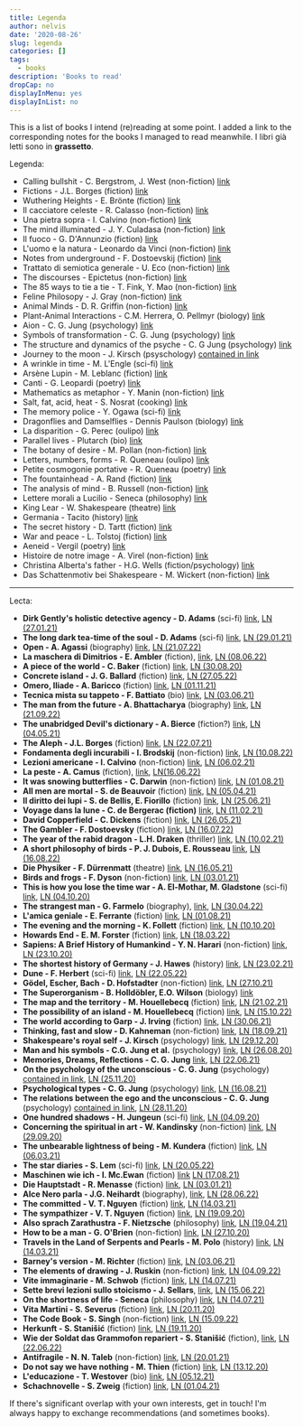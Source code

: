 ```yaml
---
title: Legenda
author: nelvis
date: '2020-08-26'
slug: legenda
categories: []
tags:
  - books
description: 'Books to read'
dropCap: no
displayInMenu: yes
displayInList: no
---
```


This is a list of books I intend (re)reading at some point. I added a link to the corresponding notes for the books I managed to read meanwhile. I libri già letti sono in **grassetto**.

Legenda:
* Calling bullshit - C. Bergstrom, J. West (non-fiction) [link](https://www.goodreads.com/book/show/48889983-calling-bullshit)
* Fictions - J.L. Borges (fiction) [link](https://www.goodreads.com/book/show/426504.Ficciones)
* Wuthering Heights - E. Brönte (fiction) [link](https://www.goodreads.com/book/show/6185.Wuthering_Heights)
* Il cacciatore celeste - R. Calasso (non-fiction) [link](https://www.goodreads.com/book/show/30235075-il-cacciatore-celeste)
* Una pietra sopra - I. Calvino (non-fiction) [link](https://www.goodreads.com/book/show/73527.Una_pietra_sopra)
* The mind illuminated - J. Y. Culadasa (non-fiction) [link](https://www.goodreads.com/book/show/25942786-the-mind-illuminated)
* Il fuoco - G. D'Annunzio (fiction) [link](https://www.goodreads.com/it/book/show/36001403-il-fuoco)
* L'uomo e la natura - Leonardo da Vinci (non-fiction) [link](https://www.goodreads.com/book/show/27856484-l-uomo-e-la-natura)
* Notes from underground - F. Dostoevskij (fiction) [link](https://www.goodreads.com/book/show/49455.Notes_from_Underground)
* Trattato di semiotica generale - U. Eco (non-fiction) [link](https://www.goodreads.com/bg/book/show/8563480-trattato-di-semiotica-generale)
* The discourses - Epictetus (non-fiction) [link](https://www.goodreads.com/book/show/1045017.The_Discourses)
* The 85 ways to tie a tie - T. Fink, Y. Mao (non-fiction) [link](https://www.goodreads.com/book/show/1535620.The_85_ways_to_tie_a_tie)
* Feline Philosopy - J. Gray (non-fiction) [link](https://www.goodreads.com/en/book/show/50403449-feline-philosophy)
* Animal Minds - D. R. Griffin (non-fiction) [link](https://www.goodreads.com/book/show/1687294.Animal_Minds)
* Plant-Animal Interactions - C.M. Herrera, O. Pellmyr (biology) [link](https://www.goodreads.com/book/show/1877351.Plant_Animal_Interactions)
* Aion - C. G. Jung (psychology) [link](https://www.goodreads.com/book/show/729924.Aion)
* Symbols of transformation - C. G. Jung (psychology) [link](https://www.goodreads.com/book/show/114517.Symbols_of_Transformation)
* The structure and dynamics of the psyche - C. G Jung (psychology) [link](https://www.goodreads.com/book/show/729914.The_Structure_and_Dynamics_of_the_Psyche)
* Journey to the moon - J. Kirsch (psyschology) [contained in link](https://books.google.it/books/about/Studien_zur_analytischen_Psychologie_C_G.html?id=spD_zQEACAAJ)
* A wrinkle in time - M. L'Engle (sci-fi) [link](https://www.goodreads.com/book/show/33574273-a-wrinkle-in-time)
* Arsène Lupin - M. Leblanc (fiction) [link](https://www.goodreads.com/book/show/58660646-ars-ne-lupin-gentleman-cambrioleur)
* Canti - G. Leopardi (poetry) [link](https://www.goodreads.com/book/show/7960968-canti)
* Mathematics as metaphor - Y. Manin (non-fiction) [link](https://www.goodreads.com/book/show/2512183.Mathematics_as_Metaphor)
* Salt, fat, acid, heat - S. Nosrat (cooking) [link](https://www.goodreads.com/en/book/show/30753841)
* The memory police - Y. Ogawa (sci-fi) [link](https://www.goodreads.com/book/show/37004370-the-memory-police)
* Dragonflies and Damselflies - Dennis Paulson (biology) [link](https://www.goodreads.com/book/show/41795413-dragonflies-and-damselflies)
* La disparition - G. Perec (oulipo) [link](https://www.goodreads.com/book/show/28294.A_Void)
* Parallel lives - Plutarch (bio) [link](https://www.goodreads.com/book/show/3679100-parallel-lives)
* The botany of desire - M. Pollan (non-fiction) [link](https://www.goodreads.com/book/show/41021145-the-botany-of-desire)
* Letters, numbers, forms - R. Queneau (oulipo) [link](https://www.goodreads.com/book/show/1124362.Letters_Numbers_Forms)
* Petite cosmogonie portative - R. Queneau (poetry) [link](https://www.goodreads.com/book/show/9671378-piccola-cosmogonia-portatile)
* The fountainhead - A. Rand (fiction) [link](https://www.goodreads.com/book/show/2122.The_Fountainhead)
* The analysis of mind - B. Russell (non-fiction) [link](https://www.goodreads.com/book/show/51788.The_Analysis_of_Mind)
* Lettere morali a Lucilio - Seneca (philosophy) [link](https://www.goodreads.com/book/show/44151729-epistulae-morales-ad-lucilium-briefe-an-lucilius-ber-ethik)
* King Lear - W. Shakespeare (theatre) [link](https://www.goodreads.com/book/show/12938.King_Lear)
* Germania - Tacito (history) [link](https://www.goodreads.com/book/show/29445223-germania)
* The secret history - D. Tartt (fiction) [link](https://www.goodreads.com/book/show/29044.The_Secret_History)
* War and peace - L. Tolstoj (fiction) [link](https://www.goodreads.com/book/show/656.War_and_Peace)
* Aeneid - Vergil (poetry) [link](https://www.goodreads.com/book/show/12914.The_Aeneid)
* Histoire de notre image - A. Virel (non-fiction) [link](https://www.goodreads.com/book/show/25046086-histoire-de-notre-image)
* Christina Alberta's father - H.G. Wells (fiction/psychology) [link](https://www.goodreads.com/book/show/2703158-christina-alberta-s-father)
* Das Schattenmotiv bei Shakespeare - M. Wickert (non-fiction) [link](https://www.degruyter.com/view/journals/angl/71/Jahresband/article-p274.xml?language=en)

*********

Lecta:
* **Dirk Gently's holistic detective agency - D. Adams** (sci-fi) [link](https://www.goodreads.com/book/show/365.Dirk_Gently_s_Holistic_Detective_Agency), [LN (27.01.21)](https://naelvis.github.io/refactored-happiness/posts/dirk-gently-s-holistic-detective-agency-d-adams)
* **The long dark tea-time of the soul - D. Adams** (sci-fi) [link](https://www.goodreads.com/book/show/357.The_Long_Dark_Tea_Time_of_the_Soul), [LN (29.01.21)](https://naelvis.github.io/refactored-happiness/posts/the-long-dark-tea-time-of-the-soul-d-adams)
* **Open - A. Agassi** (biography) [link](https://www.goodreads.com/book/show/6480781-open), [LN (21.07.22)](https://naelvis.github.io/refactored-happiness/posts/open-a-agassi)
* **La maschera di Dimitrios - E. Ambler** (fiction), [link](https://www.goodreads.com/book/show/46429.The_Mask_of_Dimitrios), [LN (08.06.22)](https://naelvis.github.io/refactored-happiness/posts/la-maschera-di-dimitrios-e-ambler)
* **A piece of the world - C. Baker** (fiction) [link](https://www.goodreads.com/book/show/30255942-a-piece-of-the-world), [LN (30.08.20)](https://naelvis.github.io/refactored-happiness/posts/a-piece-of-the-world-c-baker/)
* **Concrete island - J. G. Ballard** (fiction) [link](https://www.goodreads.com/book/show/70251.Concrete_Island), [LN (27.05.22)](https://naelvis.github.io/refactored-happiness/posts/concrete-island-j-g-ballard)
* **Omero, Iliade - A. Baricco** (fiction) [link](https://www.goodreads.com/book/show/6080265-omero-iliade), [LN (01.11.21)](https://naelvis.github.io/refactored-happiness/posts/omero-iliade-a-baricco)
* **Tecnica mista su tappeto - F. Battiato** (bio) [link](https://www.goodreads.com/book/show/10142170-tecnica-mista-su-tappeto-conversazioni-autobiografiche-con-franco-pulci), [LN (03.06.21)](https://naelvis.github.io/refactored-happiness/posts/tecnica-mista-su-tappeto-f-battiato/) 
* **The man from the future - A. Bhattacharya** (biography) [link](https://www.goodreads.com/en/book/show/61089520), [LN (21.09.22)](https://naelvis.github.io/refactored-happiness/posts/the-man-from-the-future-a-bhattacharya/)
* **The unabridged Devil's dictionary - A. Bierce** (fiction?) [link](https://www.goodreads.com/book/show/49256.The_Unabridged_Devil_s_Dictionary), [LN (04.05.21)](https://naelvis.github.io/refactored-happiness/posts/the-unabridged-devil-s-dictionary-a-bierce/)
* **The Aleph - J.L. Borges** (fiction) [link](https://www.goodreads.com/book/show/5787.The_Aleph_and_Other_Stories), [LN (22.07.21)](https://naelvis.github.io/refactored-happiness/posts/the-aleph-and-other-stories-j-l-borges/)
* **Fondamenta degli incurabili - I. Brodskij** (non-fiction) [link](https://www.goodreads.com/de/book/show/23172265-fondamenta-degli-incurabili), [LN (10.08.22)](https://naelvis.github.io/refactored-happiness/posts/fondamenta-degli-incurabili-i-brodskij)
* **Lezioni americane - I. Calvino** (non-fiction) [link](https://www.goodreads.com/sl/book/show/36528565-lezioni-americane), [LN (06.02.21)](https://naelvis.github.io/refactored-happiness/posts/lezioni-americane-i-calvino)
* **La peste - A. Camus** (fiction), [link](https://www.goodreads.com/book/show/11989.The_Plague), [LN(16.06.22)](https://naelvis.github.io/refactored-happiness/posts/la-peste-a-camus/)
* **It was snowing butterflies - C. Darwin** (non-fiction) [link](https://www.goodreads.com/en/book/show/24874357-it-was-snowing-butterflies), [LN (01.08.21)](https://naelvis.github.io/refactored-happiness/posts/it-was-snowing-butterflies-c-darwin/)
* **All men are mortal - S. de Beauvoir** (fiction) [link](https://www.goodreads.com/book/show/152057.All_Men_Are_Mortal), [LN (05.04.21)](https://naelvis.github.io/refactored-happiness/posts/all-men-are-mortal-s-de-beauvoir)
* **Il diritto dei lupi - S. de Bellis, E. Fiorillo** (fiction) [link](https://www.goodreads.com/book/show/56877018-il-diritto-dei-lupi), [LN (25.06.21)](https://naelvis.github.io/refactored-happiness/posts/il-diritto-dei-lupi-s-de-bellis-e-fiorillo/)
* **Voyage dans la lune - C. de Bergerac (fiction)** [link](https://www.goodreads.com/book/show/1424753.Voyage_dans_la_Lune), [LN (11.02.21)](https://naelvis.github.io/refactored-happiness/posts/voyage-dans-la-lune-c-de-bergerac/)
* **David Copperfield - C. Dickens** (fiction) [link](https://www.goodreads.com/book/show/58696.David_Copperfield), [LN (26.05.21)](https://naelvis.github.io/refactored-happiness/posts/david-copperfield-c-dickens)
* **The Gambler - F. Dostoevsky** (fiction) [link](https://www.goodreads.com/book/show/12857.The_Gambler), [LN (16.07.22)](https://naelvis.github.io/refactored-happiness/posts/the-gambler-f-dostoevsky/)
* **The year of the rabid dragon - L.H. Draken** (thriller) [link](https://www.goodreads.com/book/show/41883908-the-year-of-the-rabid-dragon), [LN (10.02.21)](https://naelvis.github.io/refactored-happiness/posts/the-year-of-the-rabid-dragon-l-h-draken/)
* **A short philosophy of birds - P. J. Dubois, E. Rousseau** [link](https://www.goodreads.com/book/show/43237631-a-short-philosophy-of-birds), [LN (16.08.22)](https://naelvis.github.io/refactored-happiness/posts/a-short-philosophy-of-birds-p-j-dubois-e-rousseau/)
* **Die Physiker - F. Dürrenmatt** (theatre) [link](https://www.goodreads.com/book/show/452220.Die_Physiker), [LN (16.05.21)](https://naelvis.github.io/refactored-happiness/posts/die-physiker-f-dürrenmatt/)
* **Birds and frogs - F. Dyson** (non-fiction) [link](https://www.ams.org/notices/200902/rtx090200212p.pdf), [LN (03.01.21)](https://naelvis.github.io/refactored-happiness/posts/birds-and-frogs-f-dyson)
* **This is how you lose the time war - A. El-Mothar, M. Gladstone** (sci-fi) [link](https://www.goodreads.com/book/show/43352954-this-is-how-you-lose-the-time-war), [LN (04.10.20)](https://naelvis.github.io/refactored-happiness/posts/this-is-how-you-lose-the-time-war-a-el-mohtar-m-gladstone/)
* **The strangest man - G. Farmelo** (biography), [link](https://www.goodreads.com/book/show/6629359-the-strangest-man), [LN (30.04.22)](https://naelvis.github.io/refactored-happiness/posts/the-strangest-man-g-farmelo)
* **L'amica geniale - E. Ferrante** (fiction) [link](https://www.goodreads.com/series/87018-l-amica-geniale), [LN (01.08.21)](https://naelvis.github.io/refactored-happiness/posts/l-amica-geniale-e-ferrante/)
* **The evening and the morning - K. Follett** (fiction) [link](https://www.goodreads.com/book/show/49239093-the-evening-and-the-morning), [LN (10.10.20)](https://naelvis.github.io/refactored-happiness/posts/the-evening-and-the-morning-k-follett/)
* **Howards End - E. M. Forster** (fiction) [link](https://www.goodreads.com/book/show/38374795-howards-end), [LN (18.03.22)](https://naelvis.github.io/refactored-happiness/posts/howards-end-e-m-forster/)
* **Sapiens: A Brief History of Humankind - Y. N. Harari** (non-fiction) [link](https://www.goodreads.com/book/show/23692271-sapiens), [LN (23.10.20)](https://naelvis.github.io/refactored-happiness/posts/sapiens-y-n-harari)
* **The shortest history of Germany - J. Hawes** (history) [link](https://www.goodreads.com/book/show/34757960-the-shortest-history-of-germany), [LN (23.02.21)](https://naelvis.github.io/refactored-happiness/posts/the-shortest-history-of-germany-j-hawes/)
* **Dune - F. Herbert** (sci-fi) [link](https://www.goodreads.com/book/show/44767458-dune), [LN (22.05.22)](https://naelvis.github.io/refactored-happiness/posts/dune-f-herbert/)
* **Gödel, Escher, Bach - D. Hofstadter** (non-fiction) [link](https://www.goodreads.com/book/show/24113.G_del_Escher_Bach), [LN (27.10.21)](https://naelvis.github.io/refactored-happiness/posts/gödel-escher-bach-d-hofstadter/)
* **The Superorganism - B. Holldöbler, E.O. Wilson** (biology) [link](https://www.goodreads.com/book/show/3426920-the-superorganism)
* **The map and the territory -  M. Houellebecq** (fiction) [link](https://www.goodreads.com/da/book/show/11744709-the-map-and-the-territory), [LN (21.02.21)](https://naelvis.github.io/refactored-happiness/posts/the-map-and-the-territory-m-houellebecq/)
* **The possibility of an island -  M. Houellebecq** (fiction) [link](https://www.goodreads.com/book/show/263985.The_Possibility_of_an_Island), [LN (15.10.22)](https://naelvis.github.io/refactored-happiness/posts/the-possibility-of-an-island-m-houellebecq/)
* **The world according to Garp - J. Irving** (fiction) [link](https://www.goodreads.com/book/show/7069.The_World_According_to_Garp), [LN (30.06.21)](https://naelvis.github.io/refactored-happiness/posts/the-world-according-to-garp-j-irving/)
* **Thinking, fast and slow - D. Kahneman** (non-fiction) [link](https://www.goodreads.com/book/show/11468377-thinking-fast-and-slow), [LN (18.09.21)](https://naelvis.github.io/refactored-happiness/posts/the-world-according-to-garp-j-irving/)
* **Shakespeare's royal self - J. Kirsch** (psychology) [link](https://www.goodreads.com/book/show/4624552-shakespeare-s-royal-self), [LN (29.12.20)](https://naelvis.github.io/refactored-happiness/posts/shakespeare-s-royal-self-j-kirsch)
* **Man and his symbols - C.G. Jung et al.** (psychology) [link](https://www.goodreads.com/book/show/123632.Man_and_His_Symbols), [LN (26.08.20)](https://naelvis.github.io/refactored-happiness/posts/man-and-his-symbols-c-g-jung-et-al/)
* **Memories, Dreams, Reflections - C. G. Jung** [link](https://www.goodreads.com/book/show/612188.Memories_Dreams_Reflections), [LN (22.06.21)](https://naelvis.github.io/refactored-happiness/posts/memories-dreams-reflections-c-g-jung/)
* **On the psychology of the unconscious - C. G. Jung** (psychology) [contained in link](https://www.goodreads.com/book/show/859808.Two_Essays_on_Analytical_Psychology), [LN (25.11.20)](https://naelvis.github.io/refactored-happiness/posts/on-the-psychology-of-the-unconscious-c-g-jung/)
* **Psychological types - C. G. Jung** (psychology) [link](https://www.goodreads.com/book/show/565806.Psychological_Types), [LN (16.08.21)](https://naelvis.github.io/refactored-happiness/posts/psychological-types-c-g-jung/)
* **The relations between the ego and the unconscious - C. G. Jung** (psychology) [contained in link](https://www.goodreads.com/book/show/859808.Two_Essays_on_Analytical_Psychology), [LN (28.11.20)](https://naelvis.github.io/refactored-happiness/posts/the-relations-between-the-ego-and-the-unconscious-c-g-jung/)
* **One hundred shadows - H. Jungeun** (sci-fi) [link](https://www.goodreads.com/book/show/30967023-one-hundred-shadows), [LN (04.09.20)](https://naelvis.github.io/refactored-happiness/posts/one-hundred-shadows-h-jungeun/)
* **Concerning the spiritual in art - W. Kandinsky** (non-fiction) [link](https://www.goodreads.com/book/show/857502.Concerning_the_Spiritual_in_Art), [LN (29.09.20)](https://naelvis.github.io/refactored-happiness/posts/concerning-the-spiritual-in-art-w-kandinskij/)
* **The unbearable lightness of being - M. Kundera** (fiction) [link](https://www.goodreads.com/book/show/9717.The_Unbearable_Lightness_of_Being), [LN (06.03.21)](https://naelvis.github.io/refactored-happiness/posts/the-unbearable-lightness-of-being-m-kundera/)
* **The star diaries - S. Lem** (sci-fi) [link](https://www.goodreads.com/en/book/show/889418.The_Star_Diaries), [LN (20.05.22)](https://naelvis.github.io/refactored-happiness/posts/the-star-diaries-s-lem/)
* **Maschinen wie ich - I. Mc.Ewan** (fiction) [link](https://www.goodreads.com/de/book/show/42086795-machines-like-me) [LN (17.08.21)](https://naelvis.github.io/refactored-happiness/posts/maschinen-wie-ich-i-mc-ewan/)
* **Die Hauptstadt - R. Menasse** (fiction) [link](https://www.goodreads.com/book/show/35969335-die-hauptstadt), [LN (03.01.21)](https://naelvis.github.io/refactored-happiness/posts/die-hauptstadt-r-menasse)
* **Alce Nero parla - J.G. Neihardt** (biography), [link](https://www.goodreads.com/en/book/show/35476.Black_Elk_Speaks), [LN (28.06.22)](https://naelvis.github.io/refactored-happiness/posts/alce-nero-parla-j-g-neihardt)
* **The committed - V. T. Nguyen** (fiction) [link](https://www.goodreads.com/en/book/show/52260627-the-committed), [LN (14.03.21)](https://naelvis.github.io/refactored-happiness/posts/the-committed-viet-thanh-nguyen/)
* **The sympathizer - V. T. Nguyen** (fiction) [link](https://www.goodreads.com/book/show/23168277-the-sympathizer), [LN (19.09.20)](https://naelvis.github.io/refactored-happiness/posts/the-sympathizer-viet-thanh-nguyen/)
* **Also sprach Zarathustra - F. Nietzsche** (philosophy) [link](https://www.goodreads.com/book/show/55805236-also-sprach-zarathustra),
[LN (19.04.21)](https://naelvis.github.io/refactored-happiness/posts/also-sprach-zarathustra-f-nietzsche/)
* **How to be a man - G. O'Brien** (non-fiction) [link](https://www.goodreads.com/book/show/9186359-how-to-be-a-man), [LN (27.10.20)](https://naelvis.github.io/refactored-happiness/posts/how-to-be-a-man-g-o-brien)
* **Travels in the Land of Serpents and Pearls - M. Polo** (history) [link](https://www.goodreads.com/en/book/show/24874350), [LN (14.03.21)](https://naelvis.github.io/refactored-happiness/posts/travels-in-the-land-of-serpents-and-pearls-m-polo/) 
* **Barney's version - M. Richter** (fiction) [link](https://www.goodreads.com/book/show/196564.Barney_s_Version), [LN (03.06.21)](https://naelvis.github.io/refactored-happiness/posts/barney-s-version-m-richter/)
* **The elements of drawing - J. Ruskin** (non-fiction) [link](https://www.goodreads.com/book/show/769637.The_Elements_of_Drawing), [LN (04.09.22)](https://naelvis.github.io/refactored-happiness/posts/the-elements-of-drawing-j-ruskin/)
* **Vite immaginarie - M. Schwob** (fiction) [link](https://www.goodreads.com/tr/book/show/16009472-vite-immaginarie), [LN (14.07.21)](https://naelvis.github.io/refactored-happiness/posts/vite-immaginarie-m-schwob/)
* **Sette brevi lezioni sullo stoicismo - J. Sellars**, [link](https://www.goodreads.com/book/show/43566091-lessons-in-stoicism), [LN (15.06.22)](https://naelvis.github.io/refactored-happiness/posts/sette-brevi-lezioni-sullo-stoicismo-j-sellars)
* **On the shortness of life - Seneca** (philosophy) [link](https://www.goodreads.com/book/show/97412.On_the_Shortness_of_Life), [LN (14.07.21)](https://naelvis.github.io/refactored-happiness/posts/on-the-shortness-of-life-seneca/)
* **Vita Martini - S. Severus** (fiction) [link](https://www.goodreads.com/book/show/25346297-the-life-of-saint-martin), [LN (20.11.20)](https://naelvis.github.io/refactored-happiness/posts/the-life-of-saint-martin-s-severus/)
* **The Code Book - S. Singh** (non-fiction) [link](https://www.goodreads.com/book/show/17994.The_Code_Book), [LN (15.09.22)](https://naelvis.github.io/refactored-happiness/posts/the-code-book-s-singh/)
* **Herkunft - S. Stanišić** (fiction) [link](https://www.goodreads.com/en/book/show/44429051-herkunft), [LN (19.11.20)](https://naelvis.github.io/refactored-happiness/posts/herkunft-s-stanišić/)
* **Wie der Soldat das Grammofon repariert - S. Stanišić** (fiction), [link](https://www.goodreads.com/book/show/2553299.Wie_der_Soldat_das_Grammofon_repariert), [LN (22.06.22)](https://naelvis.github.io/refactored-happiness/posts/wie-der-soldat-das-grammofon-repariert-s-stanišić/)
* **Antifragile - N. N. Taleb** (non-fiction) [link](https://www.goodreads.com/book/show/13530973-antifragile), [LN (20.01.21)](https://naelvis.github.io/refactored-happiness/posts/antifragile-n-n-taleb)
* **Do not say we have nothing - M. Thien** (fiction) [link](https://www.goodreads.com/book/show/31549906-do-not-say-we-have-nothing), [LN (13.12.20)](https://naelvis.github.io/refactored-happiness/posts/do-not-say-we-have-nothing-m-thien/)
* **L'educazione - T. Westover** (bio) [link](https://www.goodreads.com/book/show/35133922-educated), [LN (05.12.21)](https://naelvis.github.io/refactored-happiness/posts/l-educazione-t-westover)
* **Schachnovelle - S. Zweig** (fiction) [link](https://www.goodreads.com/book/show/59151.Chess_Story), [LN (01.04.21)](https://naelvis.github.io/refactored-happiness/posts/the-shortest-history-of-germany-j-hawes/)

If there's significant overlap with your own interests, get in touch! I'm always happy to exchange recommendations (and sometimes books).